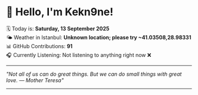 # 👋 Hello, I'm Kekn9ne!

🗓️ Today is: **Saturday, 13 September 2025**  
🌤️ Weather in Istanbul: **Unknown location; please try ~41.03508,28.98331**  
📊 GitHub Contributions: **91**  
🎧 Currently Listening: Not listening to anything right now ❌

---

_"Not all of us can do great things. But we can do small things with great love. — *Mother Teresa*"_

---
